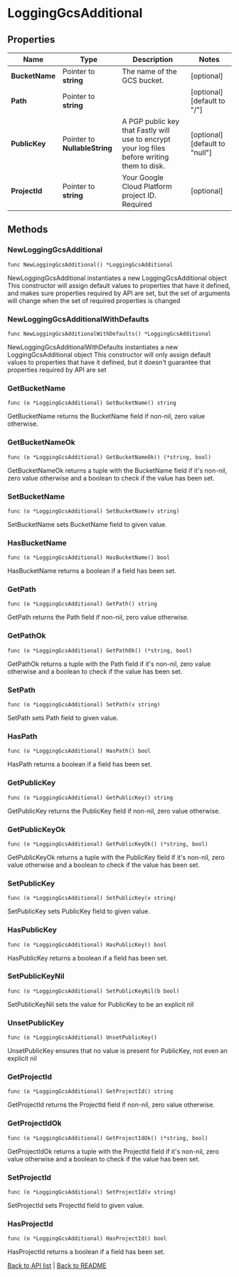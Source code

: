 # LoggingGcsAdditional

## Properties

Name | Type | Description | Notes
------------ | ------------- | ------------- | -------------
**BucketName** | Pointer to **string** | The name of the GCS bucket. | [optional] 
**Path** | Pointer to **string** |  | [optional] [default to "/"]
**PublicKey** | Pointer to **NullableString** | A PGP public key that Fastly will use to encrypt your log files before writing them to disk. | [optional] [default to "null"]
**ProjectId** | Pointer to **string** | Your Google Cloud Platform project ID. Required | [optional] 

## Methods

### NewLoggingGcsAdditional

`func NewLoggingGcsAdditional() *LoggingGcsAdditional`

NewLoggingGcsAdditional instantiates a new LoggingGcsAdditional object
This constructor will assign default values to properties that have it defined,
and makes sure properties required by API are set, but the set of arguments
will change when the set of required properties is changed

### NewLoggingGcsAdditionalWithDefaults

`func NewLoggingGcsAdditionalWithDefaults() *LoggingGcsAdditional`

NewLoggingGcsAdditionalWithDefaults instantiates a new LoggingGcsAdditional object
This constructor will only assign default values to properties that have it defined,
but it doesn't guarantee that properties required by API are set

### GetBucketName

`func (o *LoggingGcsAdditional) GetBucketName() string`

GetBucketName returns the BucketName field if non-nil, zero value otherwise.

### GetBucketNameOk

`func (o *LoggingGcsAdditional) GetBucketNameOk() (*string, bool)`

GetBucketNameOk returns a tuple with the BucketName field if it's non-nil, zero value otherwise
and a boolean to check if the value has been set.

### SetBucketName

`func (o *LoggingGcsAdditional) SetBucketName(v string)`

SetBucketName sets BucketName field to given value.

### HasBucketName

`func (o *LoggingGcsAdditional) HasBucketName() bool`

HasBucketName returns a boolean if a field has been set.

### GetPath

`func (o *LoggingGcsAdditional) GetPath() string`

GetPath returns the Path field if non-nil, zero value otherwise.

### GetPathOk

`func (o *LoggingGcsAdditional) GetPathOk() (*string, bool)`

GetPathOk returns a tuple with the Path field if it's non-nil, zero value otherwise
and a boolean to check if the value has been set.

### SetPath

`func (o *LoggingGcsAdditional) SetPath(v string)`

SetPath sets Path field to given value.

### HasPath

`func (o *LoggingGcsAdditional) HasPath() bool`

HasPath returns a boolean if a field has been set.

### GetPublicKey

`func (o *LoggingGcsAdditional) GetPublicKey() string`

GetPublicKey returns the PublicKey field if non-nil, zero value otherwise.

### GetPublicKeyOk

`func (o *LoggingGcsAdditional) GetPublicKeyOk() (*string, bool)`

GetPublicKeyOk returns a tuple with the PublicKey field if it's non-nil, zero value otherwise
and a boolean to check if the value has been set.

### SetPublicKey

`func (o *LoggingGcsAdditional) SetPublicKey(v string)`

SetPublicKey sets PublicKey field to given value.

### HasPublicKey

`func (o *LoggingGcsAdditional) HasPublicKey() bool`

HasPublicKey returns a boolean if a field has been set.

### SetPublicKeyNil

`func (o *LoggingGcsAdditional) SetPublicKeyNil(b bool)`

 SetPublicKeyNil sets the value for PublicKey to be an explicit nil

### UnsetPublicKey
`func (o *LoggingGcsAdditional) UnsetPublicKey()`

UnsetPublicKey ensures that no value is present for PublicKey, not even an explicit nil
### GetProjectId

`func (o *LoggingGcsAdditional) GetProjectId() string`

GetProjectId returns the ProjectId field if non-nil, zero value otherwise.

### GetProjectIdOk

`func (o *LoggingGcsAdditional) GetProjectIdOk() (*string, bool)`

GetProjectIdOk returns a tuple with the ProjectId field if it's non-nil, zero value otherwise
and a boolean to check if the value has been set.

### SetProjectId

`func (o *LoggingGcsAdditional) SetProjectId(v string)`

SetProjectId sets ProjectId field to given value.

### HasProjectId

`func (o *LoggingGcsAdditional) HasProjectId() bool`

HasProjectId returns a boolean if a field has been set.


[Back to API list](../README.md#documentation-for-api-endpoints) | [Back to README](../README.md)


